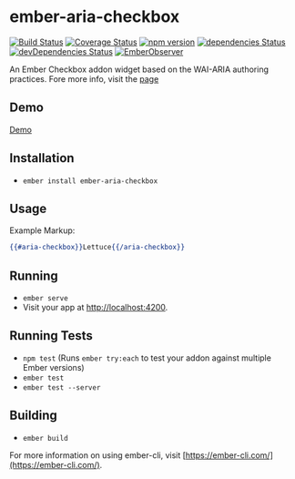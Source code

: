 # ember-aria-checkbox

[![Build Status](https://travis-ci.org/rajasegar/ember-aria-checkbox.svg?branch=master)](https://travis-ci.org/rajasegar/ember-aria-checkbox) 
[![Coverage Status](https://coveralls.io/repos/github/rajasegar/ember-aria-checkbox/badge.svg?branch=master)](https://coveralls.io/github/rajasegar/ember-aria-checkbox?branch=master)
[![npm version](http://img.shields.io/npm/v/ember-aria-checkbox.svg?style=flat)](https://npmjs.org/package/ember-aria-checkbox "View this project on npm")
[![dependencies Status](https://david-dm.org/rajasegar/ember-aria-checkbox/status.svg)](https://david-dm.org/rajasegar/ember-aria-checkbox)
[![devDependencies Status](https://david-dm.org/rajasegar/ember-aria-checkbox/dev-status.svg)](https://david-dm.org/rajasegar/ember-aria-checkbox?type=dev)
[![EmberObserver](http://emberobserver.com/badges/ember-aria-checkbox.svg?branch=master)](http://emberobserver.com/addons/ember-aria-checkbox)


An Ember Checkbox addon widget based on the WAI-ARIA authoring practices.
Fore more info, visit the [page](https://www.w3.org/TR/wai-aria-practices-1.1/#checkbox)

## Demo

[Demo](http://rajasegar.github.io/ember-aria-checkbox/)



## Installation

* `ember install ember-aria-checkbox`

## Usage
Example Markup:

```hbs
{{#aria-checkbox}}Lettuce{{/aria-checkbox}}
```



## Running

* `ember serve`
* Visit your app at [http://localhost:4200](http://localhost:4200).

## Running Tests

* `npm test` (Runs `ember try:each` to test your addon against multiple Ember versions)
* `ember test`
* `ember test --server`

## Building

* `ember build`

For more information on using ember-cli, visit [https://ember-cli.com/](https://ember-cli.com/).
